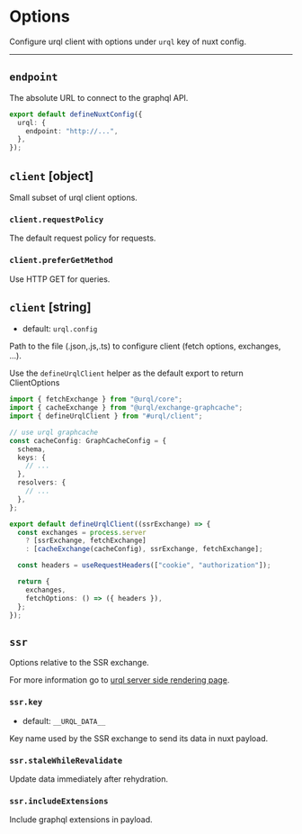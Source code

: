 # Options

Configure urql client with options under `urql` key of nuxt config.

---

## `endpoint`

The absolute URL to connect to the graphql API.

```ts [nuxt.config]
export default defineNuxtConfig({
  urql: {
    endpoint: "http://...",
  },
});
```

## `client` \[object\]

Small subset of urql client options.

### `client.requestPolicy`

The default request policy for requests.

### `client.preferGetMethod`

Use HTTP GET for queries.

## `client` \[string\]

- default: `urql.config`

Path to the file (.json,.js,.ts) to configure client (fetch options, exchanges, ...).

Use the `defineUrqlClient` helper as the default export to return ClientOptions

```ts [urql.config.ts]
import { fetchExchange } from "@urql/core";
import { cacheExchange } from "@urql/exchange-graphcache";
import { defineUrqlClient } from "#urql/client";

// use urql graphcache
const cacheConfig: GraphCacheConfig = {
  schema,
  keys: {
    // ...
  },
  resolvers: {
    // ...
  },
};

export default defineUrqlClient((ssrExchange) => {
  const exchanges = process.server
    ? [ssrExchange, fetchExchange]
    : [cacheExchange(cacheConfig), ssrExchange, fetchExchange];

  const headers = useRequestHeaders(["cookie", "authorization"]);

  return {
    exchanges,
    fetchOptions: () => ({ headers }),
  };
});
```

## `ssr`

Options relative to the SSR exchange.

For more information go to [urql server side rendering page](https://formidable.com/open-source/urql/docs/advanced/server-side-rendering/).

### `ssr.key`

- default: `__URQL_DATA__`

Key name used by the SSR exchange to send its data in nuxt payload.

### `ssr.staleWhileRevalidate`

Update data immediately after rehydration.

### `ssr.includeExtensions`

Include graphql extensions in payload.
